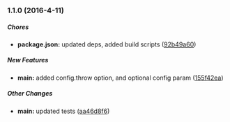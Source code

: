 ### 1.1.0 (2016-4-11)

##### Chores

* **package.json:** updated deps, added build scripts ([92b49a60](https://github.com/jwhitmarsh/gulp-npm-check/commit/92b49a60527d196b984f5df0033629a867759501))

##### New Features

* **main:** added config.throw option, and optional config param ([155f42ea](https://github.com/jwhitmarsh/gulp-npm-check/commit/155f42ea461ec693a0e5df1a449a9987de8c3701))

##### Other Changes

* **main:** updated tests ([aa46d8f6](https://github.com/jwhitmarsh/gulp-npm-check/commit/aa46d8f62eb42956343d9fdf0662bce83306142a))

